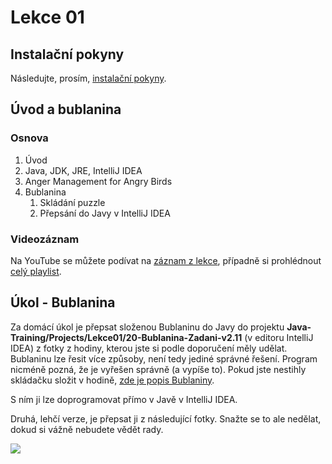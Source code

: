 Lekce 01
========

Instalační pokyny
-----------------

Následujte, prosím, [instalační pokyny](../Instalacni%20pokyny/README.md).

Úvod a bublanina
----------------

### Osnova

1. Úvod
1. Java, JDK, JRE, IntelliJ IDEA
1. Anger Management for Angry Birds
1. Bublanina
    1. Skládání puzzle
    1. Přepsání do Javy v IntelliJ IDEA

### Videozáznam

Na YouTube se můžete podívat na [záznam z lekce](https://www.youtube.com/watch?v=sQ4BquR1PQQ),
případně si prohlédnout [celý playlist](https://www.youtube.com/playlist?list=PLUVJxzuCt9AROpKl3Hu-DvdgQV-xHaoQY).

Úkol - Bublanina
----------------

Za domácí úkol je přepsat složenou Bublaninu do Javy do projektu
**Java-Training/Projects/Lekce01/20-Bublanina-Zadani-v2.11** (v editoru IntelliJ IDEA) z fotky z hodiny, kterou jste si
podle doporučení měly udělat. Bublaninu lze řesit více způsoby, není tedy jediné správné řešení. Program nicméně pozná,
že je vyřešen správně (a vypíše to). Pokud jste nestihly skládačku složit v hodině,
[zde je popis Bublaniny](Bublanina_pani_Weasleyove_v2.11-Java.pdf).

S ním ji lze doprogramovat přímo v Javě v IntelliJ IDEA.

Druhá, lehčí verze, je přepsat ji z následující fotky. Snažte se to ale nedělat, dokud si vážně nebudete vědět rady.

[![](ukol01-bublanina-fotka-nahled.jpg)](ukol01-bublanina-fotka.jpg)
